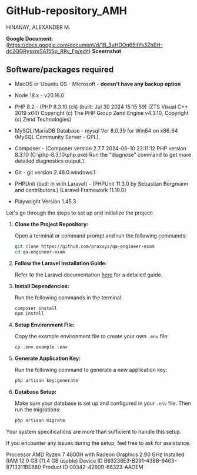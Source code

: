 # GitHub-repository_AMH

HINANAY, ALEXANDER M. 

**Google Document:**
(https://docs.google.com/document/d/1B_3uHDOq65iIYs3ZhEH-dc2QGRysxmSA15Sp_RRv_Fg/edit)
                            **Sceernshot**


## Software/packages required
- MacOS or Ubuntu OS - Microsoft - **doesn't have any backup option**

- Node 18.x - 
v20.16.0

- PHP 8.2 - 
(PHP 8.3.10 (cli) (built: Jul 30 2024 15:15:59) (ZTS Visual C++ 2019 x64)
Copyright (c) The PHP Group
Zend Engine v4.3.10, Copyright (c) Zend Technologies)

- MySQL/MariaDB Database - mysql  Ver 8.0.39 for Win64 on x86_64 (MySQL Community Server - GPL).
- Composer - 
(Composer version 2.7.7 2024-06-10 22:11:12
PHP version 8.3.10 (C:\php-8.3.10\php.exe)
Run the "diagnose" command to get more detailed diagnostics output.).

- Git - 
git version 2.46.0.windows.1

- PHPUnit 
(built in with Laravel) - (PHPUnit 11.3.0 by Sebastian Bergmann and contributors.)
(Laravel Framework 11.19.0)

- Playwright 
Version 1.45.3



Let's go through the steps to set up and initialize the project:

1. **Clone the Project Repository:**

   Open a terminal or command prompt and run the following commands:
   ```sh
   git clone https://github.com/praxxys/qa-engineer-exam
   cd qa-engineer-exam
   ```

2. **Follow the Laravel Installation Guide:**

   Refer to the Laravel documentation [here](https://laravel.com/docs/11.x) for a detailed guide.

3. **Install Dependencies:**

   Run the following commands in the terminal:
   ```sh
   composer install
   npm install
   ```

4. **Setup Environment File:**

   Copy the example environment file to create your own `.env` file:
   ```sh
   cp .env.example .env
   ```

5. **Generate Application Key:**

   Run the following command to generate a new application key:
   ```sh
   php artisan key:generate
   ```

6. **Database Setup:**

   Make sure your database is set up and configured in your `.env` file. Then run the migrations:
   ```sh
   php artisan migrate
   ```

Your system specifications are more than sufficient to handle this setup.

If you encounter any issues during the setup, feel free to ask for assistance.


Processor	AMD Ryzen 7 4800H with Radeon Graphics 2.90 GHz
Installed RAM	12.0 GB (11.4 GB usable)
Device ID	B63238E3-B291-438B-9403-8713311BE880
Product ID	00342-42609-66323-AAOEM


